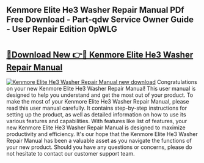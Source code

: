 ## Kenmore Elite He3 Washer Repair Manual PDf Free Download - Part-qdw Service Owner Guide - User Repair Edition 0pWLG

# <h2><a href="http://bc63574.oget.top/?id=Kenmore+Elite+He3+Washer+Repair+Manual">🔗Download New 👉🔴 Kenmore Elite He3 Washer Repair Manual</a></h2>

[![Kenmore Elite He3 Washer Repair Manual new download](https://i.imgur.com/5g1atiW.png)](http://bc63574.oget.top/?id=Kenmore+Elite+He3+Washer+Repair+Manual)
Congratulations on your new Kenmore Elite He3 Washer Repair Manual! This user manual is designed to help you understand and get the most out of your product. To make the most of your Kenmore Elite He3 Washer Repair Manual, please read this user manual carefully. It contains step-by-step instructions for setting up the product, as well as detailed information on how to use its various features and capabilities. With features like list of features, your new Kenmore Elite He3 Washer Repair Manual is designed to maximize productivity and efficiency. It's our hope that the Kenmore Elite He3 Washer Repair Manual has been a valuable asset as you navigate the functions of your new product. Should you have any questions or concerns, please do not hesitate to contact our customer support team.
